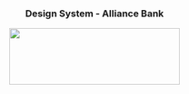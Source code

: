<center>

### Design System - Alliance Bank
<p align="center">
  <img width="300" height="100" src="https://www.allianceonline.com.my/personal/images/ib/abmb1.svg">
</p>
</center>